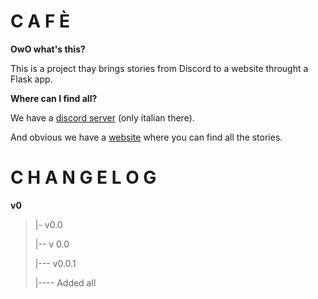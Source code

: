 # C A F È

**OwO what's this?**

This is a project thay brings stories from Discord to a website throught a Flask app.

**Where can I find all?**

We have a [discord server](https://discord.gg/gaDvB8s) (only italian there).

And obvious we have a [website](https://cafe.seba.gq) where you can find all the stories.

# C H A N G E L O G

**v0**
> |- v0.0
>
> |-- v 0.0
>
> |--- v0.0.1
>
> |---- Added all 
